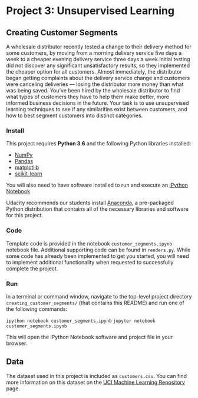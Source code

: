 # Project 3: Unsupervised Learning
## Creating Customer Segments

A wholesale distributor recently tested a change to their delivery method for some customers, by moving from a morning delivery service five days a week to a cheaper evening delivery service three days a week.Initial testing did not discover any significant unsatisfactory results, so they implemented the cheaper option for all customers. Almost immediately, the distributor began getting complaints about the delivery service change and customers were canceling deliveries — losing the distributor more money than what was being saved. You’ve been hired by the wholesale distributor to find what types of customers they have to help them make better, more informed business decisions in the future. Your task is to use unsupervised learning techniques to see if any similarities exist between customers, and how to best segment customers into distinct categories.


### Install

This project requires **Python 3.6** and the following Python libraries installed:

- [NumPy](http://www.numpy.org/)
- [Pandas](http://pandas.pydata.org)
- [matplotlib](http://matplotlib.org/)
- [scikit-learn](http://scikit-learn.org/stable/)

You will also need to have software installed to run and execute an [iPython Notebook](http://ipython.org/notebook.html)

Udacity recommends our students install [Anaconda](https://www.continuum.io/downloads), a pre-packaged Python distribution that contains all of the necessary libraries and software for this project. 

### Code

Template code is provided in the notebook `customer_segments.ipynb` notebook file. Additional supporting code can be found in `renders.py`. While some code has already been implemented to get you started, you will need to implement additional functionality when requested to successfully complete the project.

### Run

In a terminal or command window, navigate to the top-level project directory `creating_customer_segments/` (that contains this README) and run one of the following commands:

```ipython notebook customer_segments.ipynb```
```jupyter notebook customer_segments.ipynb```

This will open the iPython Notebook software and project file in your browser.

## Data

The dataset used in this project is included as `customers.csv`. You can find more information on this dataset on the [UCI Machine Learning Repository](https://archive.ics.uci.edu/ml/datasets/Wholesale+customers) page.
